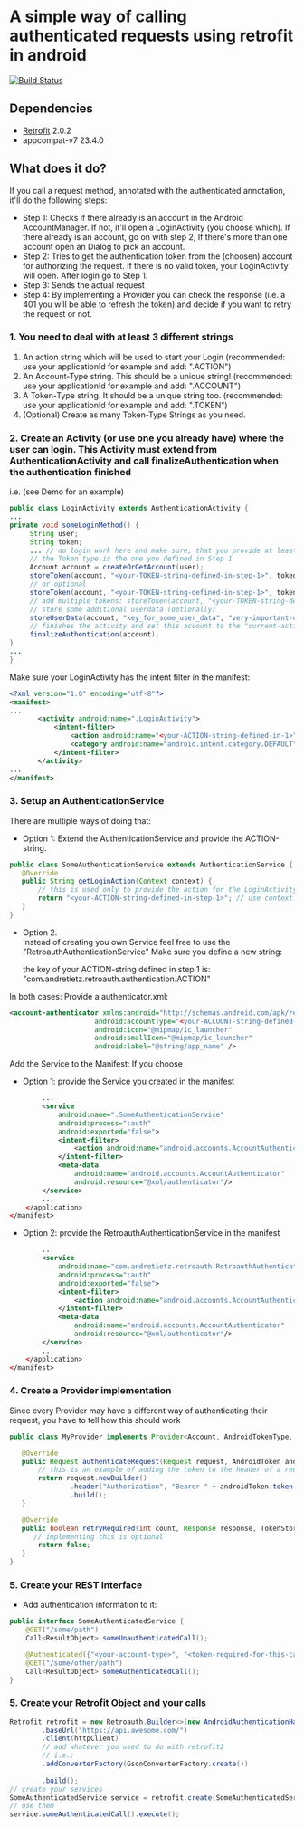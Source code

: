 # A simple way of calling authenticated requests using retrofit in android
[![Build Status](https://travis-ci.org/andretietz/retroauth.svg?branch=master)](https://travis-ci.org/andretietz/retroauth)
## Dependencies
* [Retrofit](https://github.com/square/retrofit) 2.0.2
* appcompat-v7 23.4.0

## What does it do?
If you call a request method, annotated with the authenticated annotation, it'll do the following steps:
* Step 1: Checks if there already is an account in the Android AccountManager. If not, it'll open a LoginActivity (you choose which). If there already is an account, go on with step 2, If there's more than one account open an Dialog to pick an account.
* Step 2: Tries to get the authentication token from the (choosen) account for authorizing the request. If there is no valid token, your LoginActivity will open. After login go to Step 1.
* Step 3: Sends the actual request
* Step 4: By implementing a Provider you can check the response (i.e. a 401 you will be able to refresh the token) and decide if you want to retry the request or not.

### 1. You need to deal with at least 3 different strings
1. An action string which will be used to start your Login (recommended: use your applicationId for example and add: ".ACTION")
2. An Account-Type string. This should be a unique string! (recommended: use your applicationId for example and add: ".ACCOUNT")
3. A Token-Type string. It should be a unique string too. (recommended: use your applicationId for example and add: ".TOKEN")
4. (Optional) Create as many Token-Type Strings as you need.
 
### 2. Create an Activity (or use one you already have) where the user can login. This Activity must extend from AuthenticationActivity and call finalizeAuthentication when the authentication finished
 i.e. (see Demo for an example)
 
```java
public class LoginActivity extends AuthenticationActivity {
...
private void someLoginMethod() {
     String user;
     String token;
     ... // do login work here and make sure, that you provide at least a user and a token String
     // the Token type is the one you defined in Step 1
     Account account = createOrGetAccount(user);
     storeToken(account, "<your-TOKEN-string-defined-in-step-1>", token);
     // or optional
     storeToken(account, "<your-TOKEN-string-defined-in-step-1>", token, refreshToken);
     // add multiple tokens: storeToken(account, "<your-TOKEN-string-defined-in-step-X>", token2);
     // store some additional userdata (optionally)
     storeUserData(account, "key_for_some_user_data", "very-important-userdata");
     // finishes the activity and set this account to the "current-active" one
     finalizeAuthentication(account);
}
...
}
```
 Make sure your LoginActivity has the intent filter in the manifest:
 ```xml
 <?xml version="1.0" encoding="utf-8"?>
 <manifest>
 ...
        <activity android:name=".LoginActivity">
            <intent-filter>
                <action android:name="<your-ACTION-string-defined-in-1>"/>
                <category android:name="android.intent.category.DEFAULT"/>
            </intent-filter>
        </activity>
 ...
 </manifest>
 ```
### 3. Setup an AuthenticationService
 There are multiple ways of doing that:
 
 * Option 1:
 Extend the AuthenticationService and provide the ACTION-string.
 ```java
 public class SomeAuthenticationService extends AuthenticationService {
 	@Override
 	public String getLoginAction(Context context) {
 	    // this is used only to provide the action for the LoginActivity to open
 		return "<your-ACTION-string-defined-in-step-1>"; // use context.getString instead if you like
 	}
 }
 ```
 * Option 2.  
 Instead of creating you own Service feel free to use the "RetroauthAuthenticationService"
 Make sure you define a new string:
 
     <string name="com.andretietz.retroauth.authentication.ACTION" translatable="false"><your-ACTION-string-defined-in-step-1></string>
 the key of your ACTION-string defined in step 1 is: "com.andretietz.retroauth.authentication.ACTION"
 
 In both cases:
 Provide a authenticator.xml:
  ```xml
  <account-authenticator xmlns:android="http://schemas.android.com/apk/res/android"
  					   android:accountType="<your-ACCOUNT-string-defined-in-step-1>"
  					   android:icon="@mipmap/ic_launcher"
  					   android:smallIcon="@mipmap/ic_launcher"
  					   android:label="@string/app_name" />
  ```
 
 Add the Service to the Manifest:
 If you choose 
 * Option 1: provide the Service you created in the manifest
 ```xml
         ...
         <service
             android:name=".SomeAuthenticationService"
             android:process=":auth"
             android:exported="false">
             <intent-filter>
                 <action android:name="android.accounts.AccountAuthenticator"/>
             </intent-filter>
             <meta-data
                 android:name="android.accounts.AccountAuthenticator"
                 android:resource="@xml/authenticator"/>
         </service>
         ...
     </application>
 </manifest>
 ```
  * Option 2: provide the RetroauthAuthenticationService in the manifest
  ```xml
          ...
          <service
              android:name="com.andretietz.retroauth.RetroauthAuthenticationService"
              android:process=":auth"
              android:exported="false">
              <intent-filter>
                  <action android:name="android.accounts.AccountAuthenticator"/>
              </intent-filter>
              <meta-data
                  android:name="android.accounts.AccountAuthenticator"
                  android:resource="@xml/authenticator"/>
          </service>
          ...
      </application>
  </manifest>
  ```
### 4. Create a Provider implementation
 Since every Provider may have a different way of authenticating their request, you have to tell how this should work
 
  ```java
 public class MyProvider implements Provider<Account, AndroidTokenType, AndroidToken> {
 
     @Override
     public Request authenticateRequest(Request request, AndroidToken androidToken) {
         // this is an example of adding the token to the header of a request 
         return request.newBuilder()
                 .header("Authorization", "Bearer " + androidToken.token)
                 .build();
     }
 
     @Override
     public boolean retryRequired(int count, Response response, TokenStorage<Account, AndroidTokenType, AndroidToken> tokenStorage, Account account, AndroidTokenType androidTokenType, AndroidToken androidToken) {
        // implementing this is optional
         return false;
     }
 }
 ```
 
### 5. Create your REST interface
 * Add authentication information to it:
 
 ```java
 public interface SomeAuthenticatedService {
     @GET("/some/path")
     Call<ResultObject> someUnauthenticatedCall();
 
     @Authenticated({"<your-account-type>", "<token-required-for-this-call>"})
     @GET("/some/other/path")
     Call<ResultObject> someAuthenticatedCall();
 }
 ```
 ### 5. Create your Retrofit Object and your calls
```java
Retrofit retrofit = new Retroauth.Builder<>(new AndroidAuthenticationHandler(new MyProvider()))
        .baseUrl("https://api.awesome.com/")
        .client(httpClient)
        // add whatever you used to do with retrofit2
        // i.e.:
        .addConverterFactory(GsonConverterFactory.create())
        
        .build();
// create your services
SomeAuthenticatedService service = retrofit.create(SomeAuthenticatedService.class);
// use them
service.someAuthenticatedCall().execute();
```
